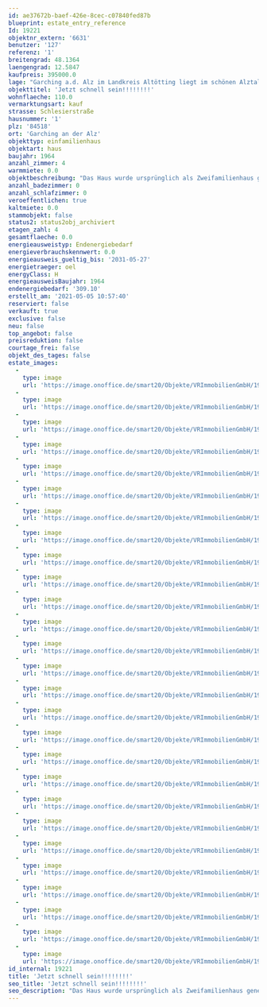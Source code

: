 ```yaml
---
id: ae37672b-baef-426e-8cec-c07840fed87b
blueprint: estate_entry_reference
Id: 19221
objektnr_extern: '6631'
benutzer: '127'
referenz: '1'
breitengrad: 48.1364
laengengrad: 12.5847
kaufpreis: 395000.0
lage: "Garching a.d. Alz im Landkreis Altötting liegt im schönen Alztal, 30 km nördlich des Chiemsees und 20 km nördlich des Waginger Sees an der Bundesstraße 299 mit Bahnanschluss nach Mühldorf-München und nach Salzburg. Öffentliche Busverbindungen in die umliegenden Städte bzw. Gemeinden sind vorhanden.\r\n\r\nDie Gemeinde Garching a.d. Alz bietet Ihren Bewohnern ca. 8.500 Einwohnern umfangreiche Einkaufsmöglichkeiten. Außerdem finden Sie hier mehrere Kindertagesstätten, Grund- und Mittelschule sowie Ärzte, Zahnärzte und Apotheken. Für Sport, Kultur und Freizeitangebote ist ebenfalls reichlich gesorgt."
objekttitel: 'Jetzt schnell sein!!!!!!!!'
wohnflaeche: 110.0
vermarktungsart: kauf
strasse: Schlesierstraße
hausnummer: '1'
plz: '84518'
ort: 'Garching an der Alz'
objekttyp: einfamilienhaus
objektart: haus
baujahr: 1964
anzahl_zimmer: 4
warmmiete: 0.0
objektbeschreibung: "Das Haus wurde ursprünglich als Zweifamilienhaus genehmigt, dann aber als Einfamilienhaus genutzt.\r\nEin besonderes Highlight an dem Haus in seiner ruhigen und doch zentralen Lage ist der großzügige, idyllische Garten. \r\n\r\nIm Erdgeschoss erwartet Sie eine großzügige Küche, ein helles und freundliches Wohnzimmer mit angeschlossenem Esszimmer das Bad und ein Gäste-WC.\r\n\r\nIm Obergeschoss selbst gibt es ein Schlafzimmer, zwei Kinderzimmer und ein Gäste-WC.\r\n\r\nDas Haus ist voll unterkellert. Hier befinden sich ein Vorratskeller, der Waschkeller und der Heizraum mit den Öltanks (Ölheizung Bj 2011). \r\n\r\nBitte haben Sie Verständnis, dass nur Anfragen mit vollständiger Adresse, Telefonnummer und E-Mailadresse bearbeitet werden können. \r\nUnsere Beratungsleistung ist für Sie bis zum Abschluss eines Vertrages kostenfrei.\r\n\r\nDas Objekt wird für den Käufer provisionspflichtig direkt vom Verkäufer exklusiv über uns angeboten. Die Vermittlungsprovision beträgt 3,57 % inkl. der gesetzlichen Mehrwertsteuer.\r\n\r\nAlle weiteren Kosten des Kaufs, wie die vergleichsweise noch niedrige Grunderwerbssteuer (3,5%) und Notar- und Gerichtskosten (etwa 1,5%) sind ebenfalls vom Käufer zu bezahlen."
anzahl_badezimmer: 0
anzahl_schlafzimmer: 0
veroeffentlichen: true
kaltmiete: 0.0
stammobjekt: false
status2: status2obj_archiviert
etagen_zahl: 4
gesamtflaeche: 0.0
energieausweistyp: Endenergiebedarf
energieverbrauchskennwert: 0.0
energieausweis_gueltig_bis: '2031-05-27'
energietraeger: oel
energyClass: H
energieausweisBaujahr: 1964
endenergiebedarf: '309.10'
erstellt_am: '2021-05-05 10:57:40'
reserviert: false
verkauft: true
exclusive: false
neu: false
top_angebot: false
preisreduktion: false
courtage_frei: false
objekt_des_tages: false
estate_images:
  -
    type: image
    url: 'https://image.onoffice.de/smart20/Objekte/VRImmobilienGmbH/19221/61995f5d-18f0-4d8a-8650-6757a01b3b85.jpg'
  -
    type: image
    url: 'https://image.onoffice.de/smart20/Objekte/VRImmobilienGmbH/19221/13e44a7f-04ca-4e94-ba22-13b776a0b6b1.jpg'
  -
    type: image
    url: 'https://image.onoffice.de/smart20/Objekte/VRImmobilienGmbH/19221/7c02f624-4094-47cb-b039-7bb93b0ffb3a.jpg'
  -
    type: image
    url: 'https://image.onoffice.de/smart20/Objekte/VRImmobilienGmbH/19221/d1ec3a61-fa84-4f12-9c91-d812cc69028c.jpg'
  -
    type: image
    url: 'https://image.onoffice.de/smart20/Objekte/VRImmobilienGmbH/19221/a12abe07-ffa1-4103-8025-ac2e3372dde4.jpg'
  -
    type: image
    url: 'https://image.onoffice.de/smart20/Objekte/VRImmobilienGmbH/19221/445fc2ae-1416-43aa-8be5-ded3ecfab1bc.jpg'
  -
    type: image
    url: 'https://image.onoffice.de/smart20/Objekte/VRImmobilienGmbH/19221/b488543e-9712-437d-8793-b890881ebdd8.jpg'
  -
    type: image
    url: 'https://image.onoffice.de/smart20/Objekte/VRImmobilienGmbH/19221/435903e7-578d-46d1-a862-3690fdfbfede.jpg'
  -
    type: image
    url: 'https://image.onoffice.de/smart20/Objekte/VRImmobilienGmbH/19221/5b3ad1f9-0c93-4fa1-a6f4-965fda1615f0.jpg'
  -
    type: image
    url: 'https://image.onoffice.de/smart20/Objekte/VRImmobilienGmbH/19221/a1c8f7c3-fd67-4f67-a304-f4d80f575724.jpg'
  -
    type: image
    url: 'https://image.onoffice.de/smart20/Objekte/VRImmobilienGmbH/19221/402b246a-eb7e-4980-b828-3a7d0a39938a.jpg'
  -
    type: image
    url: 'https://image.onoffice.de/smart20/Objekte/VRImmobilienGmbH/19221/3dabf61e-726b-4401-9da2-13c25abb1712.jpg'
  -
    type: image
    url: 'https://image.onoffice.de/smart20/Objekte/VRImmobilienGmbH/19221/42bf89dd-e5d2-4693-8e21-1eaf3391ee7e.jpg'
  -
    type: image
    url: 'https://image.onoffice.de/smart20/Objekte/VRImmobilienGmbH/19221/6ed56c1c-0513-40aa-b25a-263b397e73ab.jpg'
  -
    type: image
    url: 'https://image.onoffice.de/smart20/Objekte/VRImmobilienGmbH/19221/dcdbb31a-680d-45d0-981f-2b5bf319aa28.jpg'
  -
    type: image
    url: 'https://image.onoffice.de/smart20/Objekte/VRImmobilienGmbH/19221/a211b6b4-7d31-419c-90e7-ddf2c59c8188.jpg'
  -
    type: image
    url: 'https://image.onoffice.de/smart20/Objekte/VRImmobilienGmbH/19221/b864d068-bb3f-40f1-a554-d53609717f91.jpg'
  -
    type: image
    url: 'https://image.onoffice.de/smart20/Objekte/VRImmobilienGmbH/19221/cf1e75c5-de83-4222-bf03-61e14e89dcfb.jpg'
  -
    type: image
    url: 'https://image.onoffice.de/smart20/Objekte/VRImmobilienGmbH/19221/819ce5f6-5a19-4d1f-99c9-e0071f131c54.jpg'
  -
    type: image
    url: 'https://image.onoffice.de/smart20/Objekte/VRImmobilienGmbH/19221/a2fbd39c-c095-40be-986c-dc7f68a1b7d1.jpg'
  -
    type: image
    url: 'https://image.onoffice.de/smart20/Objekte/VRImmobilienGmbH/19221/75a4a2a2-be6d-4632-88a9-f761bf1aa3da.jpg'
  -
    type: image
    url: 'https://image.onoffice.de/smart20/Objekte/VRImmobilienGmbH/19221/dfab7206-c90d-4c9a-9f99-f5ae21afee36.jpg'
  -
    type: image
    url: 'https://image.onoffice.de/smart20/Objekte/VRImmobilienGmbH/19221/f47549fb-c731-40b6-8edf-72e723b68a78.jpg'
  -
    type: image
    url: 'https://image.onoffice.de/smart20/Objekte/VRImmobilienGmbH/19221/e9107f21-035a-47d3-bf67-ac6b41005889.jpg'
  -
    type: image
    url: 'https://image.onoffice.de/smart20/Objekte/VRImmobilienGmbH/19221/33b58ff1-cd5c-44ed-a9c5-5f063c0ac400.jpg'
  -
    type: image
    url: 'https://image.onoffice.de/smart20/Objekte/VRImmobilienGmbH/19221/5eee0edf-8f55-48cc-b704-59ac2da97663.jpg'
  -
    type: image
    url: 'https://image.onoffice.de/smart20/Objekte/VRImmobilienGmbH/19221/b5d88e80-ff60-4df5-a267-0bac6fe3b5b7.jpg'
id_internal: 19221
title: 'Jetzt schnell sein!!!!!!!!'
seo_title: 'Jetzt schnell sein!!!!!!!!'
seo_description: "Das Haus wurde ursprünglich als Zweifamilienhaus genehmigt, dann aber als Einfamilienhaus genutzt.\r\nEin besonderes Highlight an dem Haus in seiner ruhigen und "
---
```

